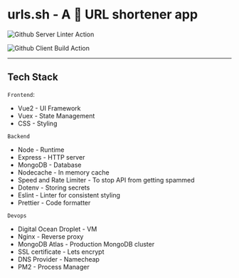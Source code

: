 # urls.sh - A 🔗 URL shortener app

![Github Server Linter Action](https://github.com/PranjalAgni/urls.sh/workflows/Github%20Server%20Linter%20Action/badge.svg)

![Github Client Build Action](https://github.com/PranjalAgni/urls.sh/workflows/Github%20Client%20Build%20Action/badge.svg)

---

## Tech Stack

`Frontend`:

- Vue2 - UI Framework
- Vuex - State Management
- CSS - Styling

`Backend`

- Node - Runtime
- Express - HTTP server
- MongoDB - Database
- Nodecache - In memory cache
- Speed and Rate Limiter - To stop API from getting spammed
- Dotenv - Storing secrets
- Eslint - Linter for consistent styling
- Prettier - Code formatter

`Devops`

- Digital Ocean Droplet - VM
- Nginx - Reverse proxy
- MongoDB Atlas - Production MongoDB cluster
- SSL certificate - Lets encrypt
- DNS Provider - Namecheap
- PM2 - Process Manager
